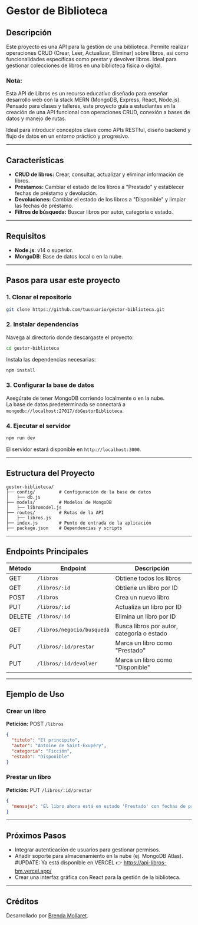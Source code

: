 
# **Gestor de Biblioteca**

## **Descripción**
Este proyecto es una API para la gestión de una biblioteca. Permite realizar operaciones CRUD (Crear, Leer, Actualizar, Eliminar) sobre libros, así como funcionalidades específicas como prestar y devolver libros. Ideal para gestionar colecciones de libros en una biblioteca física o digital.

### Nota:
Esta API de Libros es un recurso educativo diseñado para enseñar desarrollo web con la stack MERN (MongoDB, Express, React, Node.js). Pensado para clases y talleres, este proyecto guía a estudiantes en la creación de una API funcional con operaciones CRUD, conexión a bases de datos y manejo de rutas.

Ideal para introducir conceptos clave como APIs RESTful, diseño backend y flujo de datos en un entorno práctico y progresivo.

---

## **Características**
- **CRUD de libros:** Crear, consultar, actualizar y eliminar información de libros.
- **Préstamos:** Cambiar el estado de los libros a "Prestado" y establecer fechas de préstamo y devolución.
- **Devoluciones:** Cambiar el estado de los libros a "Disponible" y limpiar las fechas de préstamo.
- **Filtros de búsqueda:** Buscar libros por autor, categoría o estado.

---

## **Requisitos**
- **Node.js**: v14 o superior.
- **MongoDB**: Base de datos local o en la nube.

---

## **Pasos para usar este proyecto**

### 1. Clonar el repositorio
```bash
git clone https://github.com/tuusuario/gestor-biblioteca.git
```

### 2. Instalar dependencias
Navega al directorio donde descargaste el proyecto:
```bash
cd gestor-biblioteca
```
Instala las dependencias necesarias:
```bash
npm install
```

### 3. Configurar la base de datos
Asegúrate de tener MongoDB corriendo localmente o en la nube.  
La base de datos predeterminada se conectará a `mongodb://localhost:27017/dbGestorBiblioteca`.

### 4. Ejecutar el servidor
```bash
npm run dev
```
El servidor estará disponible en `http://localhost:3000`.

---

## **Estructura del Proyecto**
```plaintext
gestor-biblioteca/
├── config/         # Configuración de la base de datos
│   ├── db.js
├── models/         # Modelos de MongoDB
│   ├── libromodel.js
├── routes/         # Rutas de la API
│   ├── libros.js
├── index.js        # Punto de entrada de la aplicación
├── package.json    # Dependencias y scripts
```

---

## **Endpoints Principales**

| Método | Endpoint                       | Descripción                            |
|--------|--------------------------------|----------------------------------------|
| GET    | `/libros`                      | Obtiene todos los libros               |
| GET    | `/libros/:id`                  | Obtiene un libro por ID                |
| POST   | `/libros`                      | Crea un nuevo libro                    |
| PUT    | `/libros/:id`                  | Actualiza un libro por ID              |
| DELETE | `/libros/:id`                  | Elimina un libro por ID                |
| GET    | `/libros/negocio/busqueda`     | Busca libros por autor, categoría o estado |
| PUT    | `/libros/:id/prestar`          | Marca un libro como "Prestado"         |
| PUT    | `/libros/:id/devolver`         | Marca un libro como "Disponible"       |

---

## **Ejemplo de Uso**

### Crear un libro
**Petición:** POST `/libros`
```json
{
  "titulo": "El principito",
  "autor": "Antoine de Saint-Exupéry",
  "categoria": "Ficción",
  "estado": "Disponible"
}
```

### Prestar un libro
**Petición:** PUT `/libros/:id/prestar`
```json
{
  "mensaje": "El libro ahora está en estado 'Prestado' con fechas de préstamo y devolución asignadas."
}
```

---

## **Próximos Pasos**
- Integrar autenticación de usuarios para gestionar permisos.
- Añadir soporte para almacenamiento en la nube (ej. MongoDB Atlas). #UPDATE: Ya está disponible en VERCEL 👉 https://api-libros-bm.vercel.app/
- Crear una interfaz gráfica con React para la gestión de la biblioteca.

---

## **Créditos**
Desarrollado por [Brenda Mollaret]([https://github.com/tdhdump]).
